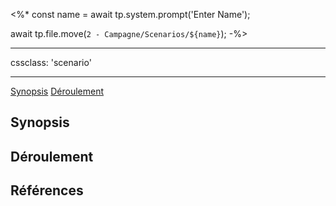<%*
const name = await tp.system.prompt('Enter Name');

await tp.file.move(`2 - Campagne/Scenarios/${name}`);
-%>

---

cssclass: 'scenario'

---

<span class="nav">[Synopsis](#Synopsis) [Déroulement](#Références)</span>

## Synopsis

## Déroulement
## Références